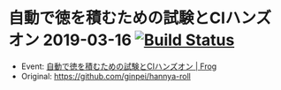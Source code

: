 # 自動で徳を積むための試験とCIハンズオン 2019-03-16 [![Build Status](https://travis-ci.org/eastend-street/travis_ci_practice.svg?branch=master)](https://travis-ci.org/eastend-street/travis_ci_practice)

- Event: [自動で徳を積むための試験とCIハンズオン | Frog](https://frogagent.com/event/testtools-ci-workshop/)
- Original: https://github.com/ginpei/hannya-roll


